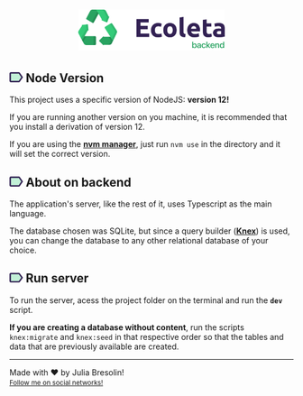 <h1 align="center">
    <img alt="ecoleta-header" title="ecoleta" src="../.docs/backend.png" width="260px" />
</h1>

## <img src="../.docs/label.svg" width="24px"> Node Version

This project uses a specific version of NodeJS: <b>version 12!</b>

If you are running another version on you machine, it is recommended that you install a derivation of version 12.

If you are using the <b><a href="https://github.com/nvm-sh/nvm">nvm manager</a></b>, just run `nvm use` in the directory and it will set the correct version.


## <img src="../.docs/label.svg" width="24px"> About on backend

The application's server, like the rest of it, uses Typescript as the main language.

The database chosen was SQLite, but since a query builder (<b><a href="http://knexjs.org/">Knex</a></b>) is used, you can change the database to any other relational database of your choice.


## <img src="../.docs/label.svg" width="24px"> Run server

To run the server, acess the project folder on the terminal and run the <b>`dev`</b> script.

<b>If you are creating a database without content</b>, run the scripts `knex:migrate` and `knex:seed` in that respective order so that the tables and data that are previously available are created.

---

Made with ❤ by Julia Bresolin! <br>
<small>[Follow me on social networks!](https://linktr.ee/juliabresolin)</small>

